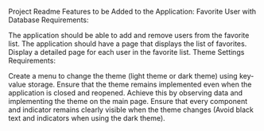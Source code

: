 Project Readme
Features to be Added to the Application:
Favorite User with Database
Requirements:

The application should be able to add and remove users from the favorite list.
The application should have a page that displays the list of favorites.
Display a detailed page for each user in the favorite list.
Theme Settings
Requirements:

Create a menu to change the theme (light theme or dark theme) using key-value storage.
Ensure that the theme remains implemented even when the application is closed and reopened.
Achieve this by observing data and implementing the theme on the main page.
Ensure that every component and indicator remains clearly visible when the theme changes (Avoid black text and indicators when using the dark theme).
